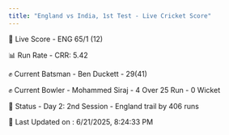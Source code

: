 ```yaml
---
title: "England vs India, 1st Test - Live Cricket Score"
---
```


🔴 Live Score - ENG 65/1 (12)  

📊 Run Rate - CRR: 5.42  

✊ Current Batsman - Ben Duckett - 29(41)  

✊ Current Bowler - Mohammed Siraj - 4 Over 25 Run - 0 Wicket  

📑 Status - Day 2: 2nd Session - England trail by 406 runs

📝 Last Updated on : 6/21/2025, 8:24:33 PM  

